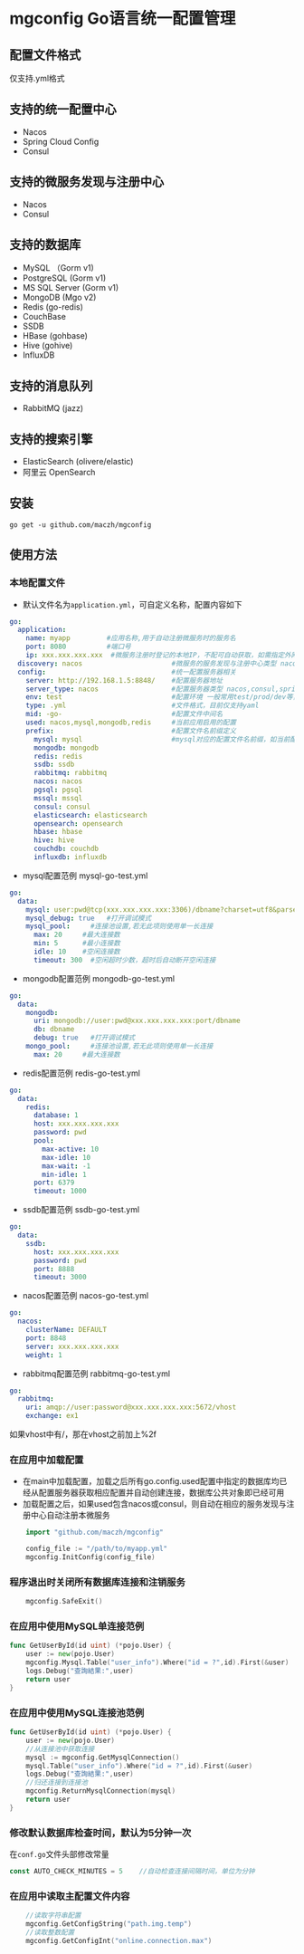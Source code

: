 # mgconfig Go语言统一配置管理

## 配置文件格式

仅支持.yml格式

## 支持的统一配置中心

+ Nacos
+ Spring Cloud Config
+ Consul

## 支持的微服务发现与注册中心

+ Nacos
+ Consul

## 支持的数据库

+ MySQL （Gorm v1)
+ PostgreSQL (Gorm v1)
+ MS SQL Server (Gorm v1)
+ MongoDB (Mgo v2)
+ Redis (go-redis)
+ CouchBase
+ SSDB
+ HBase (gohbase)
+ Hive (gohive)
+ InfluxDB

## 支持的消息队列

+ RabbitMQ (jazz)

## 支持的搜索引擎

+ ElasticSearch (olivere/elastic)
+ 阿里云 OpenSearch

## 安装
```shell script
go get -u github.com/maczh/mgconfig
```

## 使用方法

### 本地配置文件

+ 默认文件名为`application.yml`，可自定义名称，配置内容如下
```yaml
go:
  application:
    name: myapp         #应用名称,用于自动注册微服务时的服务名
    port: 8080          #端口号
    ip: xxx.xxx.xxx.xxx  #微服务注册时登记的本地IP，不配可自动获取，如需指定外网IP或Docker之外的IP时配置
  discovery: nacos                      #微服务的服务发现与注册中心类型 nacos,consul,默认是 nacos
  config:                               #统一配置服务器相关
    server: http://192.168.1.5:8848/    #配置服务器地址
    server_type: nacos                  #配置服务器类型 nacos,consul,springconfig
    env: test                           #配置环境 一般常用test/prod/dev等，跟相应配置文件匹配
    type: .yml                          #文件格式，目前仅支持yaml
    mid: -go-                           #配置文件中间名
    used: nacos,mysql,mongodb,redis     #当前应用启用的配置
    prefix:                             #配置文件名前缀定义
      mysql: mysql                      #mysql对应的配置文件名前缀，如当前配置中对应的配置文件名为 mysql-go-test.yml
      mongodb: mongodb
      redis: redis
      ssdb: ssdb
      rabbitmq: rabbitmq
      nacos: nacos
      pgsql: pgsql
      mssql: mssql
      consul: consul
      elasticsearch: elasticsearch
      opensearch: opensearch
      hbase: hbase
      hive: hive
      couchdb: couchdb
      influxdb: influxdb
```
+ mysql配置范例 mysql-go-test.yml
```yaml
go:
  data:
    mysql: user:pwd@tcp(xxx.xxx.xxx.xxx:3306)/dbname?charset=utf8&parseTime=True&loc=Local
    mysql_debug: true   #打开调试模式
    mysql_pool:     #连接池设置,若无此项则使用单一长连接
      max: 20     #最大连接数
      min: 5      #最小连接数
      idle: 10    #空闲连接数
      timeout: 300  #空闲超时少数，超时后自动断开空闲连接  
```
+ mongodb配置范例 mongodb-go-test.yml
```yaml
go:
  data:
    mongodb:
      uri: mongodb://user:pwd@xxx.xxx.xxx.xxx:port/dbname
      db: dbname
      debug: true   #打开调试模式
    mongo_pool:     #连接池设置,若无此项则使用单一长连接
      max: 20     #最大连接数
```
+ redis配置范例 redis-go-test.yml
```yaml
go:
  data:
    redis:
      database: 1
      host: xxx.xxx.xxx.xxx
      password: pwd
      pool:
        max-active: 10
        max-idle: 10
        max-wait: -1
        min-idle: 1
      port: 6379
      timeout: 1000
```
+ ssdb配置范例 ssdb-go-test.yml
```yaml
go:
  data:
    ssdb:
      host: xxx.xxx.xxx.xxx
      password: pwd
      port: 8888
      timeout: 3000
```
+ nacos配置范例 nacos-go-test.yml
```yaml
go:
  nacos:
    clusterName: DEFAULT
    port: 8848
    server: xxx.xxx.xxx.xxx
    weight: 1
```
+ rabbitmq配置范例 rabbitmq-go-test.yml
```yaml
go:
  rabbitmq:
    uri: amqp://user:password@xxx.xxx.xxx.xxx:5672/vhost
    exchange: ex1
```
如果vhost中有/，那在vhost之前加上%2f

### 在应用中加载配置

* 在main中加载配置，加载之后所有go.config.used配置中指定的数据库均已经从配置服务器获取相应配置并自动创建连接，数据库公共对象即已经可用
* 加载配置之后，如果used包含nacos或consul，则自动在相应的服务发现与注册中心自动注册本微服务
```go
    import "github.com/maczh/mgconfig"

    config_file := "/path/to/myapp.yml"
    mgconfig.InitConfig(config_file)
```

### 程序退出时关闭所有数据库连接和注销服务

```go
    mgconfig.SafeExit()
```

### 在应用中使用MySQL单连接范例

```go
func GetUserById(id uint) (*pojo.User) {
	user := new(pojo.User)
	mgconfig.Mysql.Table("user_info").Where("id = ?",id).First(&user)
	logs.Debug("查詢結果:",user)
	return user
}
```

### 在应用中使用MySQL连接池范例

```go
func GetUserById(id uint) (*pojo.User) {
	user := new(pojo.User)
    //从连接池中获取连接
    mysql := mgconfig.GetMysqlConnection()
    mysql.Table("user_info").Where("id = ?",id).First(&user)
    logs.Debug("查詢結果:",user)
    //归还连接到连接池
    mgconfig.ReturnMysqlConnection(mysql)
    return user
}
```

### 修改默认数据库检查时间，默认为5分钟一次

在`conf.go`文件头部修改常量

```go
const AUTO_CHECK_MINUTES = 5	//自动检查连接间隔时间，单位为分钟
```

### 在应用中读取主配置文件内容

```go
    //读取字符串配置
    mgconfig.GetConfigString("path.img.temp")
    //读取整数配置
    mgconfig.GetConfigInt("online.connection.max")
```
